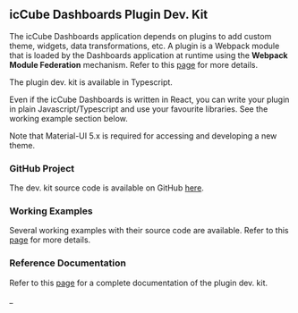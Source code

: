 ## icCube Dashboards Plugin Dev. Kit

The icCube Dashboards application depends on plugins to add custom theme, widgets, data transformations, etc. A plugin
is a Webpack module that is loaded by the Dashboards application at runtime using the **Webpack Module Federation**
mechanism. Refer to this [page](./Develop.md) for more details.

The plugin dev. kit is available in Typescript.

Even if the icCube Dashboards is written in React, you can write your plugin in plain Javascript/Typescript and use your
favourite libraries. See the working example section below.

Note that Material-UI 5.x is required for accessing and developing a new theme.

### GitHub Project

The dev. kit source code is available on GitHub [here](https://github.com/ic3-software/ic3-reporting-api).

### Working Examples

Several working examples with their source code are available. Refer to this [page](./Examples.md) for more details.

### Reference Documentation

Refer to this [page](./Reference.md) for a complete documentation of the plugin dev. kit.

_
